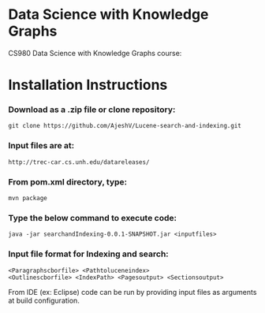 # Data Science with Knowledge Graphs
CS980 Data Science with Knowledge Graphs course:

# Installation Instructions 
### Download as a .zip file or clone repository:
```
git clone https://github.com/AjeshV/Lucene-search-and-indexing.git
```

###  Input files are at:

```
http://trec-car.cs.unh.edu/datareleases/
```

###  From pom.xml directory, type:
```
mvn package
```

###  Type the below command to execute code:
```
java -jar searchandIndexing-0.0.1-SNAPSHOT.jar <inputfiles>
```

###  Input file format for Indexing and search: 

```
<Paragraphscborfile> <Pathtoluceneindex>
<Outlinescborfile> <IndexPath> <Pagesoutput> <Sectionsoutput>
```

From IDE (ex: Eclipse) code can be run by providing input files as arguments at build configuration.
